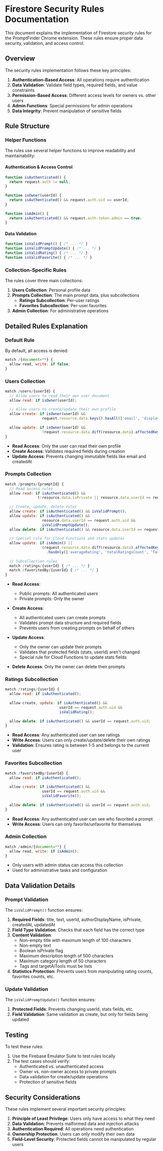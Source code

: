 # Firestore Security Rules Documentation

This document explains the implementation of Firestore security rules for the PromptFinder Chrome extension. These rules ensure proper data security, validation, and access control.

## Overview

The security rules implementation follows these key principles:

1. **Authentication-Based Access**: All operations require authentication
2. **Data Validation**: Validate field types, required fields, and value constraints
3. **Permission-Based Access**: Different access levels for owners vs. other users
4. **Admin Functions**: Special permissions for admin operations
5. **Data Integrity**: Prevent manipulation of sensitive fields

## Rule Structure

### Helper Functions

The rules use several helper functions to improve readability and maintainability:

#### Authentication & Access Control

```js
function isAuthenticated() {
  return request.auth != null;
}
    
function isOwner(userId) {
  return isAuthenticated() && request.auth.uid == userId;
}
    
function isAdmin() {
  return isAuthenticated() && request.auth.token.admin == true;
}
```

#### Data Validation

```js
function isValidPrompt() { /* ... */ }
function isValidPromptUpdate() { /* ... */ }
function isValidRating() { /* ... */ }
function isValidFavorite() { /* ... */ }
```

### Collection-Specific Rules

The rules cover three main collections:

1. **Users Collection**: Personal profile data
2. **Prompts Collection**: The main prompt data, plus subcollections
   - **Ratings Subcollection**: Per-user ratings
   - **Favorites Subcollection**: Per-user favorites
3. **Admin Collection**: For administrative operations

## Detailed Rules Explanation

### Default Rule

By default, all access is denied:

```js
match /{document=**} {
  allow read, write: if false;
}
```

### Users Collection

```js
match /users/{userId} {
  // Allow users to read their own user document
  allow read: if isOwner(userId);
  
  // Allow users to create/update their own profile
  allow create: if isOwner(userId) && 
                 request.resource.data.keys().hasAll(['email', 'displayName', 'createdAt']);
  
  allow update: if isOwner(userId) && 
                 !request.resource.data.diff(resource.data).affectedKeys().hasAny(['email', 'createdAt']);
}
```

- **Read Access**: Only the user can read their own profile
- **Create Access**: Validates required fields during creation
- **Update Access**: Prevents changing immutable fields like email and createdAt

### Prompts Collection

```js
match /prompts/{promptId} {
  // Read access rules
  allow read: if isAuthenticated() && 
               (!resource.data.isPrivate || resource.data.userId == request.auth.uid);
  
  // Create, update, delete rules
  allow create: if isAuthenticated() && isValidPrompt();
  allow update: if isAuthenticated() && 
                 resource.data.userId == request.auth.uid && 
                 isValidPromptUpdate();
  allow delete: if isAuthenticated() && resource.data.userId == request.auth.uid;
  
  // Special rule for Cloud Functions and stats updates
  allow update: if isAdmin() || 
                 (request.resource.data.diff(resource.data).affectedKeys()
                   .hasOnly(['averageRating', 'totalRatingsCount', 'favoritesCount', 'usageCount', 'updatedAt']));
  
  // Subcollection rules
  match /ratings/{userId} { /* ... */ }
  match /favoritedBy/{userId} { /* ... */ }
}
```

- **Read Access**:
  - Public prompts: All authenticated users
  - Private prompts: Only the owner
  
- **Create Access**:
  - All authenticated users can create prompts
  - Validates prompt data structure and required fields
  - Prevents users from creating prompts on behalf of others
  
- **Update Access**:
  - Only the owner can update their prompts
  - Validates that protected fields (stats, userId) aren't changed
  - Special rule for Cloud Functions to update stats fields

- **Delete Access**: Only the owner can delete their prompts

### Ratings Subcollection

```js
match /ratings/{userId} {
  allow read: if isAuthenticated();
  
  allow create, update: if isAuthenticated() && 
                         userId == request.auth.uid && 
                         isValidRating();
  
  allow delete: if isAuthenticated() && userId == request.auth.uid;
}
```

- **Read Access**: Any authenticated user can see ratings
- **Write Access**: Users can only create/update/delete their own ratings
- **Validation**: Ensures rating is between 1-5 and belongs to the current user

### Favorites Subcollection

```js
match /favoritedBy/{userId} {
  allow read: if isAuthenticated();
  
  allow create: if isAuthenticated() && 
                 userId == request.auth.uid && 
                 isValidFavorite();
  
  allow delete: if isAuthenticated() && userId == request.auth.uid;
}
```

- **Read Access**: Any authenticated user can see who favorited a prompt
- **Write Access**: Users can only favorite/unfavorite for themselves

### Admin Collection

```js
match /admin/{document=**} {
  allow read, write: if isAdmin();
}
```

- Only users with admin status can access this collection
- Used for administrative tasks and configuration

## Data Validation Details

### Prompt Validation

The `isValidPrompt()` function ensures:

1. **Required Fields**: title, text, userId, authorDisplayName, isPrivate, createdAt, updatedAt
2. **Field Type Validation**: Checks that each field has the correct type
3. **Content Validation**:
   - Non-empty title with maximum length of 100 characters
   - Non-empty text
   - Boolean isPrivate flag
   - Maximum description length of 500 characters
   - Maximum category length of 50 characters
   - Tags and targetAiTools must be lists
4. **Statistics Protection**: Prevents users from manipulating rating counts, favorites counts, etc.

### Update Validation

The `isValidPromptUpdate()` function ensures:

1. **Protected Fields**: Prevents changing userId, stats fields, etc.
2. **Field Validation**: Same validation as create, but only for fields being updated

## Testing

To test these rules:

1. Use the Firebase Emulator Suite to test rules locally
2. The test cases should verify:
   - Authenticated vs. unauthenticated access
   - Owner vs. non-owner access to private prompts
   - Data validation for create/update operations
   - Protection of sensitive fields

## Security Considerations

These rules implement several important security principles:

1. **Principle of Least Privilege**: Users only have access to what they need
2. **Data Validation**: Prevents malformed data and injection attacks
3. **Authentication Required**: All operations need authentication
4. **Ownership Protection**: Users can only modify their own data
5. **Field-Level Security**: Protected fields cannot be manipulated by regular users
